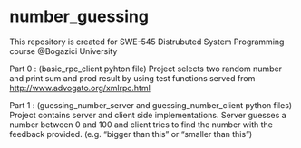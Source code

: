 # number_guessing
This repository is created for SWE-545 Distrubuted System Programming course @Bogazici University

Part 0 : (basic_rpc_client pyhton file)
Project selects two random number and print sum and prod result by using test functions served from http://www.advogato.org/xmlrpc.html


Part 1 : (guessing_number_server and guessing_number_client python files)
Project contains server and client side implementations. 
Server guesses a number between 0 and 100 and client tries to find the number with the feedback provided. (e.g. “bigger than this” or “smaller than this”)

